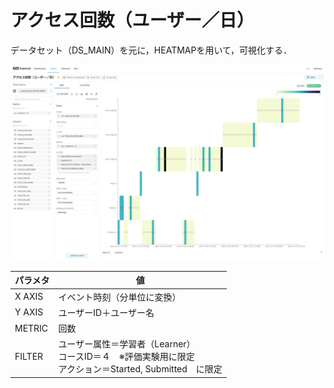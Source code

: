 # アクセス回数（ユーザー／日）

データセット（DS_MAIN）を元に，HEATMAPを用いて，可視化する．

![グラフ](image/gra06.png)

パラメタ | 値
|----|----|
X AXIS | イベント時刻（分単位に変換）
Y AXIS | ユーザーID＋ユーザー名
METRIC | 回数
FILTER | ユーザー属性＝学習者（Learner）<br>コースID＝４　※評価実験用に限定<br>アクション＝Started, Submitted　に限定
